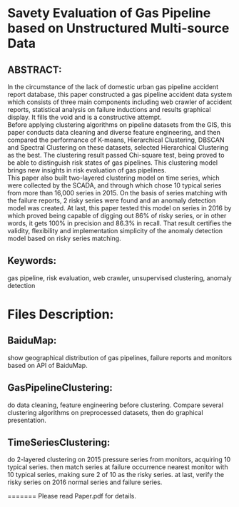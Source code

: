 # Savety Evaluation of Gas Pipeline based on Unstructured Multi-source Data  

## ABSTRACT:  
In the circumstance of the lack of domestic urban gas pipeline accident report database, this paper constructed a gas pipeline accident data system which consists of three main components including web crawler of accident reports, statistical analysis on failure inductions and results graphical display. It fills the void and is a constructive attempt.  
Before applying clustering algorithms on pipeline datasets from the GIS, this paper conducts data cleaning and diverse feature engineering, and then compared the performance of K-means, Hierarchical Clustering, DBSCAN and Spectral Clustering on these datasets, selected Hierarchical Clustering as the best. The clustering result passed Chi-square test, being proved to be able to distinguish risk states of gas pipelines. This clustering model brings new insights in risk evaluation of gas pipelines.  
This paper also built two-layered clustering model on time series, which were collected by the SCADA, and through which chose 10 typical series from more than 16,000 series in 2015. On the basis of series matching with the failure reports, 2 risky series were found and an anomaly detection model was created. At last, this paper tested this model on series in 2016 by which proved being capable of digging out 86% of risky series, or in other words, it gets 100% in precision and 86.3% in recall. That result certifies the validity, flexibility and implementation simplicity of the anomaly detection model based on risky series matching.  
## Keywords:  
gas pipeline, risk evaluation, web crawler, unsupervised clustering, anomaly detection   

# Files Description:  
## BaiduMap:  
show geographical distribution of gas pipelines, failure reports and monitors based on API of BaiduMap.  
## GasPipelineClustering:  
do data cleaning, feature engineering before clustering. Compare several clustering algorithms on preprocessed datasets, then 
do graphical presentation.  
## TimeSeriesClustering:  
do 2-layered clustering on 2015 pressure series from monitors, acquiring 10 typical series. then match series at failure occurrence 
nearest monitor with 10 typical series, making sure 2 of 10 as the risky series. at last, verify the risky series on 2016 normal series 
and failure series.    

=======
Please read Paper.pdf for details.  


